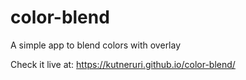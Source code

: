 # color-blend
A simple app to blend colors with overlay

Check it live at: https://kutneruri.github.io/color-blend/
